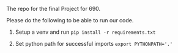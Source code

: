 The repo for the final Project for 690.

Please do the following to be able to run our code.

1. Setup a venv and run 
`pip install -r requirements.txt`

2. Set python path for successful imports
`export PYTHONPATH='.'`

